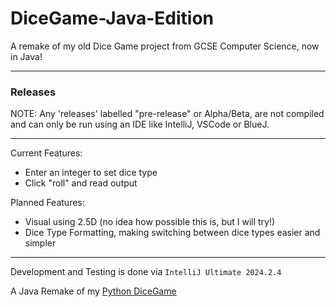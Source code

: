 # DiceGame-Java-Edition
A remake of my old Dice Game project from GCSE Computer Science, now in Java!
- - -

### Releases
NOTE: Any 'releases' labelled "pre-release" or Alpha/Beta, are not compiled and can only be run using an IDE like IntelliJ, VSCode or BlueJ.

- - -
Current Features:
- Enter an integer to set dice type
- Click "roll" and read output

Planned Features:
- Visual using 2.5D (no idea how possible this is, but I will try!)
- Dice Type Formatting, making switching between dice types easier and simpler

- - -
Development and Testing is done via `IntelliJ Ultimate 2024.2.4`

A Java Remake of my [Python DiceGame](https://github.com/Leokayasen/DiceGame/tree/main)

